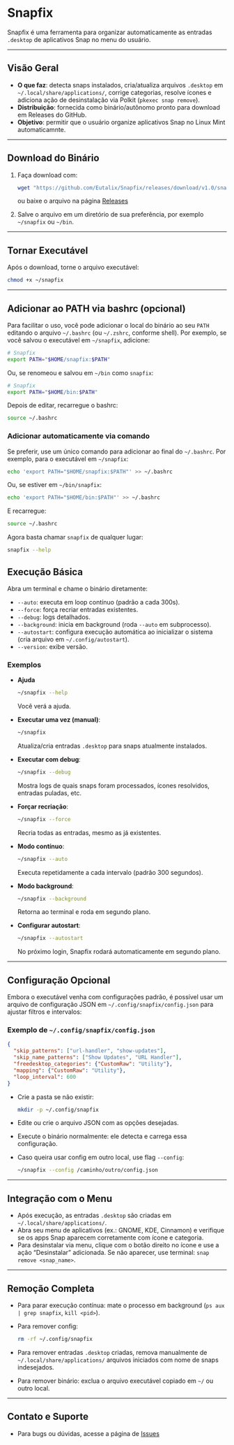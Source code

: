 # Snapfix

Snapfix é uma ferramenta para organizar automaticamente as entradas `.desktop` de aplicativos Snap no menu do usuário. 

---

## Visão Geral

* **O que faz**: detecta snaps instalados, cria/atualiza arquivos `.desktop` em `~/.local/share/applications/`, corrige categorias, resolve ícones e adiciona ação de desinstalação via Polkit (`pkexec snap remove`).
* **Distribuição**: fornecida como binário/autônomo pronto para download em Releases do GitHub.
* **Objetivo**: permitir que o usuário organize aplicativos Snap no Linux Mint automaticamnte.

---

## Download do Binário

1. Faça download com:

    ```bash
    wget "https://github.com/Eutalix/Snapfix/releases/download/v1.0/snapfix"
    ```
    
    ou baixe o arquivo na página [Releases](https://github.com/Eutalix/snapfix/releases)

3. Salve o arquivo em um diretório de sua preferência, por exemplo `~/snapfix` ou `~/bin`.

---

## Tornar Executável

Após o download, torne o arquivo executável:

```bash
chmod +x ~/snapfix
```

---

## Adicionar ao PATH via bashrc (opcional)

Para facilitar o uso, você pode adicionar o local do binário ao seu `PATH` editando o arquivo `~/.bashrc` (ou `~/.zshrc`, conforme shell). Por exemplo, se você salvou o executável em `~/snapfix`, adicione:

```bash
# Snapfix
export PATH="$HOME/snapfix:$PATH"
```

Ou, se renomeou e salvou em `~/bin` como `snapfix`:

```bash
# Snapfix
export PATH="$HOME/bin:$PATH"
```

Depois de editar, recarregue o bashrc:

```bash
source ~/.bashrc
```

### Adicionar automaticamente via comando

Se preferir, use um único comando para adicionar ao final do `~/.bashrc`. Por exemplo, para o executável em `~/snapfix`:

```bash
echo 'export PATH="$HOME/snapfix:$PATH"' >> ~/.bashrc
```

Ou, se estiver em `~/bin/snapfix`:

```bash
echo 'export PATH="$HOME/bin:$PATH"' >> ~/.bashrc
```

E recarregue:

```bash
source ~/.bashrc
```

Agora basta chamar `snapfix` de qualquer lugar:

```bash
snapfix --help
```

## Execução Básica

Abra um terminal e chame o binário diretamente:



* `--auto`: executa em loop contínuo (padrão a cada 300s).
* `--force`: força recriar entradas existentes.
* `--debug`: logs detalhados.
* `--background`: inicia em background (roda `--auto` em subprocesso).
* `--autostart`: configura execução automática ao inicializar o sistema (cria arquivo em `~/.config/autostart`).
* `--version`: exibe versão.

### Exemplos

* **Ajuda**

  ```bash
  ~/snapfix --help
  ```

  Você verá a ajuda.

* **Executar uma vez (manual)**:

  ```bash
  ~/snapfix
  ```

  Atualiza/cria entradas `.desktop` para snaps atualmente instalados.

* **Executar com debug**:

  ```bash
  ~/snapfix --debug
  ```

  Mostra logs de quais snaps foram processados, ícones resolvidos, entradas puladas, etc.

* **Forçar recriação**:

  ```bash
  ~/snapfix --force
  ```

  Recria todas as entradas, mesmo as já existentes.

* **Modo contínuo**:

  ```bash
  ~/snapfix --auto
  ```

  Executa repetidamente a cada intervalo (padrão 300 segundos).

* **Modo background**:

  ```bash
  ~/snapfix --background
  ```

  Retorna ao terminal e roda em segundo plano.

* **Configurar autostart**:

  ```bash
  ~/snapfix --autostart
  ```

  No próximo login, Snapfix rodará automaticamente em segundo plano.

---

## Configuração Opcional

Embora o executável venha com configurações padrão, é possível usar um arquivo de configuração JSON em `~/.config/snapfix/config.json` para ajustar filtros e intervalos:

### Exemplo de `~/.config/snapfix/config.json`

```json
{
  "skip_patterns": ["url-handler", "show-updates"],
  "skip_name_patterns": ["Show Updates", "URL Handler"],
  "freedesktop_categories": {"CustomRaw": "Utility"},
  "mapping": {"CustomRaw": "Utility"},
  "loop_interval": 600
}
```

* Crie a pasta se não existir:

  ```bash
  mkdir -p ~/.config/snapfix
  ```
* Edite ou crie o arquivo JSON com as opções desejadas.
* Execute o binário normalmente: ele detecta e carrega essa configuração.
* Caso queira usar config em outro local, use flag `--config`:

  ```bash
  ~/snapfix --config /caminho/outro/config.json
  ```

---

## Integração com o Menu

* Após execução, as entradas `.desktop` são criadas em `~/.local/share/applications/`.
* Abra seu menu de aplicativos (ex.: GNOME, KDE, Cinnamon) e verifique se os apps Snap aparecem corretamente com ícone e categoria.
* Para desinstalar via menu, clique com o botão direito no ícone e use a ação “Desinstalar” adicionada. Se não aparecer, use terminal: `snap remove <snap_name>`.

---

## Remoção Completa

* Para parar execução contínua: mate o processo em background (`ps aux | grep snapfix`, `kill <pid>`).
* Para remover config:

  ```bash
  rm -rf ~/.config/snapfix
  ```
* Para remover entradas `.desktop` criadas, remova manualmente de `~/.local/share/applications/` arquivos iniciados com nome de snaps indesejados.
* Para remover binário: exclua o arquivo executável copiado em `~/` ou outro local.

---

## Contato e Suporte

* Para bugs ou dúvidas, acesse a página de [Issues](https://github.com/Eutalix/snapfix/issues)
